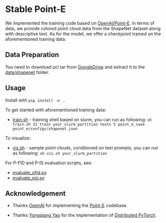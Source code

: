 # Stable Point-E

We implemented the training code based on [OpenAI/Point-E](https://github.com/openai/point-e). In terms of data, we provide colored point cloud data from the ShapeNet dataset along with descriptive text. As for the model, we offer a checkpoint trained on the aforementioned training data.

## Data Preparation

You need to download pcl.tar from [GoogleDrive](https://drive.google.com/drive/folders/1r3R_p3AY5JajpCXZpPpVXw0MFWt7frac?usp=sharing) and extract it to the [data/shapenet](data/shapenet) folder.

## Usage

Install with `pip install -e .`.

To get started with aforementioned training data:

 * [train.sh](point_e/train.sh) - training shell based on slurm, you can run as following: `sh train.sh 32 train your_slurm_partition texts 5 point_e_save point_e/configs/shapenet.json`

To visualize:
* [vis.sh](point_e/vis.sh) - sample point clouds, conditioned on text prompts, you can run as following: `sh vis.sh your_slurm_partition`


For P-FID and P-IS evaluation scripts, see:

 * [evaluate_pfid.py](point_e/evals/scripts/evaluate_pfid.py)
 * [evaluate_pis.py](point_e/evals/scripts/evaluate_pis.py)


## Acknowledgement

* Thanks [OpenAI](https://arxiv.org/abs/2212.08751) for implementing the [Point-E]((https://github.com/openai/point-e)) codebase.

* Thanks [Yongqiang Yao](https://github.com/yqyao) for the implementation of [Distributed PyTorch](https://github.com/ModelTC/United-Perception).
